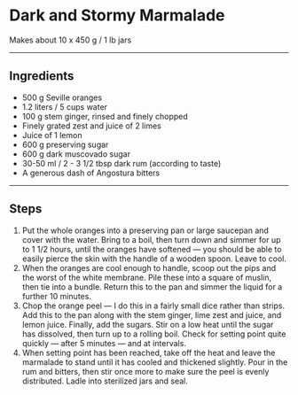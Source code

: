 # Dark and Stormy Marmalade

Makes about 10 x 450 g / 1 lb jars

---

## Ingredients

* 500 g Seville oranges
* 1.2 liters / 5 cups water
* 100 g stem ginger, rinsed and finely chopped
* Finely grated zest and juice of 2 limes
* Juice of 1 lemon
* 600 g preserving sugar
* 600 g dark muscovado sugar
* 30-50 ml / 2 - 3 1/2 tbsp dark rum (according to taste)
* A generous dash of Angostura bitters

---

## Steps

1.  Put the whole oranges into a preserving pan or large saucepan and cover with the water. Bring to a boil, then turn down and simmer for up to 1 1/2 hours, until the oranges have softened — you should be able to easily pierce the skin with the handle of a wooden spoon. Leave to cool.
2.  When the oranges are cool enough to handle, scoop out the pips and the worst of the white membrane. Pile these into a square of muslin, then tie into a bundle. Return this to the pan and simmer the liquid for a further 10 minutes.
3.  Chop the orange peel — I do this in a fairly small dice rather than strips. Add this to the pan along with the stem ginger, lime zest and juice, and lemon juice. Finally, add the sugars. Stir on a low heat until the sugar has dissolved, then turn up to a rolling boil. Check for setting point quite quickly — after 5 minutes — and at intervals.
4.  When setting point has been reached, take off the heat and leave the marmalade to stand until it has cooled and thickened slightly. Pour in the rum and bitters, then stir once more to make sure the peel is evenly distributed. Ladle into sterilized jars and seal.